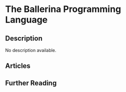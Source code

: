 # The Ballerina Programming Language

## Description

No description available.

## Articles

## Further Reading